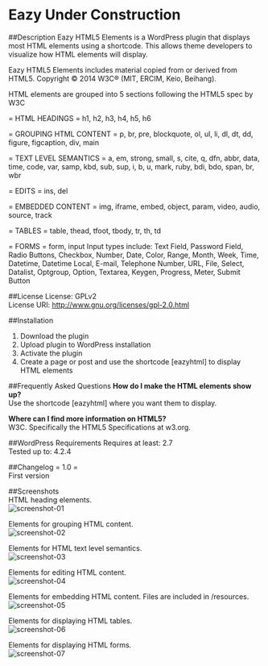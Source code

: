# Eazy Under Construction
##Description
Eazy HTML5 Elements is a WordPress plugin that displays most HTML elements using a shortcode. 
This allows theme developers to visualize how HTML elements will display. 

Eazy HTML5 Elements includes material copied from or derived from HTML5. Copyright © 2014 W3C® (MIT, ERCIM, Keio, Beihang).

HTML elements are grouped into 5 sections following the HTML5 spec by W3C

= HTML HEADINGS =
h1, h2, h3, h4, h5, h6

= GROUPING HTML CONTENT =
p, br, pre, blockquote, ol, ul, li, dl, dt, dd, figure, figcaption, div, main

= TEXT LEVEL SEMANTICS =
a, em, strong, small, s, cite, q, dfn, abbr, data, time, code, var, samp, kbd, sub, sup, i, b, u, mark, ruby, bdi, bdo, span, br, wbr

= EDITS =
ins, del

= EMBEDDED CONTENT =
img, iframe, embed, object, param, video, audio, source, track

= TABLES =
table, thead, tfoot, tbody, tr, th, td

= FORMS =
form, input
Input types include: 
Text Field, Password Field, Radio Buttons, Checkbox, Number, Date, Color, Range, Month, Week, Time, Datetime, Datetime Local, E-mail, Telephone Number, URL, File, Select, Datalist, Optgroup, Option, Textarea, Keygen, Progress, Meter, Submit Button

##License
License: GPLv2  
License URI: http://www.gnu.org/licenses/gpl-2.0.html  

##Installation
1. Download the plugin
2. Upload plugin to WordPress installation
3. Activate the plugin
4. Create a page or post and use the shortcode [eazyhtml] to display HTML elements

##Frequently Asked Questions 
**How do I make the HTML elements show up?**  
Use the shortcode [eazyhtml] where you want them to display.

**Where can I find more information on HTML5?**  
W3C. Specifically the HTML5 Specifications at w3.org.

##WordPress Requirements
Requires at least: 2.7  
Tested up to: 4.2.4  

##Changelog
= 1.0 =  
First version


##Screenshots  
HTML heading elements.  
![screenshot-01](https://cloud.githubusercontent.com/assets/6818209/12120403/7451b04e-b396-11e5-9d26-e3f8a5d5b13c.jpg)

Elements for grouping HTML content.  
![screenshot-02](https://cloud.githubusercontent.com/assets/6818209/12120887/518ca7b0-b398-11e5-800d-d0bee06f2f2a.jpg)

Elements for HTML text level semantics.  
![screenshot-03](https://cloud.githubusercontent.com/assets/6818209/12120892/562ba44c-b398-11e5-86cf-c696d227f9f8.jpg)

Elements for editing HTML content.  
![screenshot-04](https://cloud.githubusercontent.com/assets/6818209/12120406/74688166-b396-11e5-8cc3-b7fade13aa8d.jpg)

Elements for embedding HTML content. Files are included in /resources.  
![screenshot-05](https://cloud.githubusercontent.com/assets/6818209/12120893/563ba61c-b398-11e5-826d-041d2a73041d.jpg)

Elements for displaying HTML tables.  
![screenshot-06](https://cloud.githubusercontent.com/assets/6818209/12120405/74664504-b396-11e5-8170-413d7d2b774e.jpg)

Elements for displaying HTML forms.  
![screenshot-07](https://cloud.githubusercontent.com/assets/6818209/12120408/746b0b0c-b396-11e5-9169-04d3b647676a.jpg)